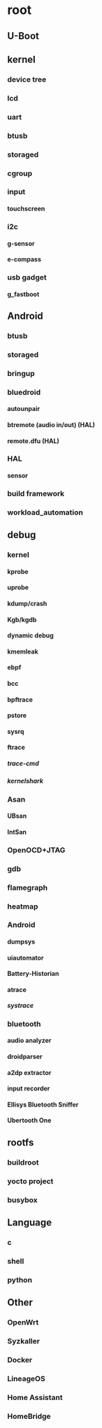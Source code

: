 # root

## U-Boot

## kernel
### device tree
### lcd
### uart
### btusb
### storaged
### cgroup

### input
#### touchscreen

### i2c
#### g-sensor
#### e-compass

### usb gadget
#### g_fastboot

## Android
### btusb
### storaged
### bringup
### bluedroid
#### autounpair
#### btremote (audio in/out) (HAL)
#### remote.dfu (HAL)
### HAL
#### sensor
### build framework

### workload_automation


## debug

### kernel
#### kprobe
#### uprobe
#### kdump/crash
#### Kgb/kgdb
#### dynamic debug
#### kmemleak
#### ebpf
#### bcc
#### bpftrace
#### pstore
#### sysrq
#### ftrace
##### trace-cmd
##### kernelshark

### Asan
#### UBsan
#### IntSan

### OpenOCD+JTAG
### gdb

### flamegraph
### heatmap

### Android
#### dumpsys
#### uiautomator
#### Battery-Historian
#### atrace
##### systrace

### bluetooth
#### audio analyzer
#### droidparser
#### a2dp extractor
#### input recorder
#### Ellisys Bluetooth Sniffer
#### Ubertooth One

## rootfs
### buildroot
### yocto project
### busybox

## Language
### c
### shell
### python

## Other
### OpenWrt
### Syzkaller
### Docker
### LineageOS
### Home Assistant
### HomeBridge
